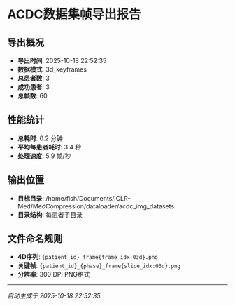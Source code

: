 # ACDC数据集帧导出报告

## 导出概况
- **导出时间**: 2025-10-18 22:52:35
- **数据模式**: 3d_keyframes
- **总患者数**: 3
- **成功患者**: 3
- **总帧数**: 60

## 性能统计
- **总耗时**: 0.2 分钟
- **平均每患者耗时**: 3.4 秒
- **处理速度**: 5.9 帧/秒

## 输出位置
- **目标目录**: /home/fish/Documents/ICLR-Med/MedCompression/dataloader/acdc_img_datasets
- **目录结构**: 每患者子目录

## 文件命名规则
- **4D序列**: `{patient_id}_frame{frame_idx:03d}.png`
- **关键帧**: `{patient_id}_{phase}_frame{slice_idx:03d}.png`
- **分辨率**: 300 DPI PNG格式

---
*自动生成于 2025-10-18 22:52:35*